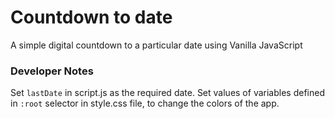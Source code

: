 # Countdown to date

A simple digital countdown to a particular date using Vanilla JavaScript

### Developer Notes

Set `lastDate` in script.js as the required date.
Set values of variables defined in `:root` selector in style.css file, to change the colors of the app.
